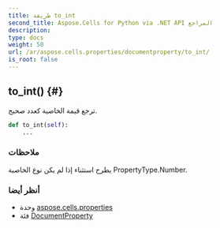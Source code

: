 ```yaml
---
title: طريقة to_int
second_title: Aspose.Cells for Python via .NET API المراجع
description:
type: docs
weight: 50
url: /ar/aspose.cells.properties/documentproperty/to_int/
is_root: false
---
```

##  to_int() {#}
ترجع قيمة الخاصية كعدد صحيح.



```python
def to_int(self):
    ...
```


###  ملاحظات

يطرح استثناء إذا لم يكن نوع الخاصية PropertyType.Number.


###  أنظر أيضا

* وحدة [aspose.cells.properties](../../)
* فئة [DocumentProperty](/cells/python-net/ar/aspose.cells.properties/documentproperty)
